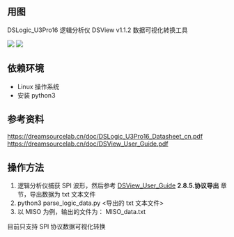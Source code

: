 ## 用图

DSLogic_U3Pro16 逻辑分析仪 DSView v1.1.2 数据可视化转换工具


![](https://dreamsourcelab.cn/wp-content/uploads/2017/08/logo-small1.png)
![](https://dreamsourcelab.cn/wp-content/uploads/2013/11/DSLogicPlus_sf1.jpg)

## 依赖环境

- Linux 操作系统
- 安装 python3

## 参考资料

https://dreamsourcelab.cn/doc/DSLogic_U3Pro16_Datasheet_cn.pdf
https://dreamsourcelab.cn/doc/DSView_User_Guide.pdf

## 操作方法

1. 逻辑分析仪捕获 SPI 波形，然后参考 [DSView_User_Guide](https://dreamsourcelab.cn/doc/DSView_User_Guide.pdf)
**2.8.5.协议导出** 章节，导出数据为 txt 文本文件
2. python3 parse_logic_data.py <导出的 txt 文本文件>
3. 以 MISO 为例，输出的文件为： MISO_data.txt


目前只支持 SPI 协议数据可视化转换
